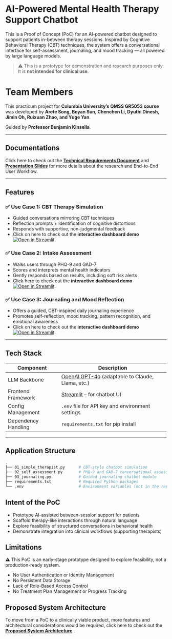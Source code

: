 # AI-Powered Mental Health Therapy Support Chatbot

This is a Proof of Concept (PoC) for an AI-powered chatbot designed to support patients in-between therapy sessions. Inspired by Cognitive Behavioral Therapy (CBT) techniques, the system offers a conversational interface for self-assessment, journaling, and mood tracking — all powered by large language models.

> ⚠️ This is a prototype for demonstration and research purposes only. It is **not intended for clinical use**.

# Team Members
This practicum project for **Columbia University’s QMSS GR5053 course** was developed by **Arete Song, Boyan Sun, Chenchen Li, Dyuthi Dinesh, Jimin Oh, Ruixuan Zhao, and Yuge Yan**.  

Guided by **Professor Benjamin Kinsella**.

---
## Documentations
Click here to check out the [**Technical Requirements Document**](Documents/Technical_Requirements_Document.pdf/) and [**Presentation Slides**](Documents/LLM_Therapy_Companion.pdf/) for more details about the research and End-to-End User Workflow.

---
## Features

### ✅ Use Case 1: CBT Therapy Simulation  
- Guided conversations mirroring CBT techniques
- Reflection prompts + identification of cognitive distortions
- Responds with supportive, non-judgmental feedback
- Click on here to check out the **interactive dashboard demo** [![Open in Streamlit](https://static.streamlit.io/badges/streamlit_badge_black_white.svg)](https://01simpletherapistpy-ge5dpxndetvtwf5iazhr4n.streamlit.app/).

### ✅ Use Case 2: Intake Assessment  
- Walks users through PHQ-9 and GAD-7  
- Scores and interprets mental health indicators  
- Gently responds based on results, including soft risk alerts
- Click here to check out the **interactive dashboard demo** [![Open in Streamlit](https://static.streamlit.io/badges/streamlit_badge_black_white.svg)](https://02intakeselfassessmentpy-4ymcdbzvuzghxhhaskfpxk.streamlit.app/).

### ✅ Use Case 3: Journaling and Mood Reflection  
- Offers a guided, CBT-inspired daily journaling experience  
- Promotes self-reflection, mood tracking, pattern recognition, and emotional awareness
- Click on here to check out the **interactive dashboard demo** [![Open in Streamlit](https://static.streamlit.io/badges/streamlit_badge_black_white.svg)](https://03journaling.streamlit.app/).

---

## Tech Stack

| Component               | Description                                        |
|-------------------------|----------------------------------------------------|
| LLM Backbone          | [OpenAI GPT-4o](https://openai.com/research/gpt-4o-system-card) (adaptable to Claude, Llama, etc.) |
| Frontend Framework    | [Streamlit](https://streamlit.io) – for chatbot UI |
| Config Management     | `.env` file for API key and environment settings   |
| Dependency Handling   | `requirements.txt` for pip install                 |

---

## Application Structure

```bash
.
├── 01_simple_therapist.py      # CBT-style chatbot simulation
├── 02_self_assessment.py       # PHQ-9 and GAD-7 conversational assessment
├── 03_journaling.py            # Guided journaling chatbot module
├── requirements.txt            # Required Python packages
└── .env                        # Environment variables (not in the repo)
```

## Intent of the PoC
- Prototype AI-assisted between-session support for patients
- Scaffold therapy-like interactions through natural language
- Explore feasibility of structured conversations in behavioral health
- Demonstrate integration into clinical workflows (supporting therapists)

## Limitations
⚠️ This PoC is an early-stage prototype designed to explore feasibility, not a production-ready system.
- No User Authentication or Identity Management
- No Persistent Data Storage
- Lack of Role-Based Access Control
- No Treatment Plan Management or Progress Tracking

## Proposed System Architecture
To move from a PoC to a clinically viable product, more features and architectural considerations would be required, click here to check out the [**Proposed System Architecture**](Proposed_System_Architecture/) .


